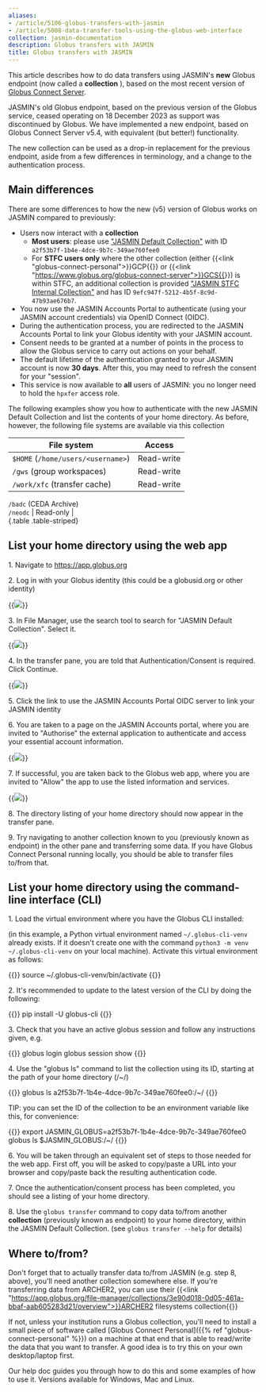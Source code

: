 ```yaml
---
aliases: 
- /article/5106-globus-transfers-with-jasmin
- /article/5008-data-transfer-tools-using-the-globus-web-interface
collection: jasmin-documentation
description: Globus transfers with JASMIN
title: Globus transfers with JASMIN
---
```


This article describes how to do data transfers using JASMIN's **new** Globus
endpoint (now called a **collection** ), based on the most recent version of
[Globus Connect Server](https://www.globus.org/globus-connect-server).

JASMIN's old Globus endpoint, based on
the previous version of the Globus service, ceased operating on 18
December 2023 as support was discontinued by Globus. We have implemented a
new endpoint, based on Globus Connect Server v5.4, with equivalent (but better!)
functionality.

The new collection can be used as a drop-in replacement for the previous
endpoint, aside from a few differences in terminology, and a change to the
authentication process.

## Main differences

There are some differences to how the new (v5) version of Globus works on JASMIN compared to previously:

- Users now interact with a **collection**
  - **Most users**: please use ["JASMIN Default Collection"](https://app.globus.org/file-manager/collections/a2f53b7f-1b4e-4dce-9b7c-349ae760fee0/overview) with ID `a2f53b7f-1b4e-4dce-9b7c-349ae760fee0`
  - For **STFC users only** where the other collection (either {{<link "globus-connect-personal">}}GCP{{</link>}} or {{<link "https://www.globus.org/globus-connect-server">}}GCS{{</link>}}) is within STFC, an additional collection is provided ["JASMIN STFC Internal Collection"](https://app.globus.org/file-manager/collections/591d44ac-adbb-43db-9931-977708d07450/overview) and has ID `9efc947f-5212-4b5f-8c9d-47b93ae676b7`.
- You now use the JASMIN Accounts Portal to authenticate (using your JASMIN account credentials) via OpenID Connect (OIDC). 
- During the authentication process, you are redirected to the JASMIN Accounts Portal to link your Globus identity with your JASMIN account.
- Consent needs to be granted at a number of points in the process to allow the Globus service to carry out actions on your behalf.
- The default lifetime of the authentication granted to your JASMIN account is now **30 days**. After this, you may need to refresh the consent for your "session".
- This service is now available to **all** users of JASMIN: you no longer need to hold the `hpxfer` access role.

The following examples show you how to authenticate with the new JASMIN
Default Collection and list the contents of your home directory. As before,
however, the following file systems are available via this collection

File system  |  Access  
---|---  
`$HOME` (`/home/users/<username>`)  |  Read-write  
`/gws` (group workspaces)  |  Read-write  
`/work/xfc` (transfer cache)  |  Read-write  
`/badc` (CEDA Archive)  
`/neodc` |  Read-only  |  
{.table .table-striped}
  
## List your home directory using the web app

1\. Navigate to <https://app.globus.org>

2\. Log in with your Globus identity (this could be a globusid.org or other
identity)

{{<image src="img/docs/globus-transfers-with-jasmin/file-qEk9SPARZN.png" caption="log in">}}

3\. In File Manager, use the search tool to search for "JASMIN Default
Collection". Select it.

{{<image src="img/docs/globus-transfers-with-jasmin/file-LtMk6bD3Wz.png" caption="Find JASMIN Default Collection">}}

4\. In the transfer pane, you are told that Authentication/Consent is
required. Click Continue.

{{<image src="img/docs/globus-transfers-with-jasmin/file-pprxjkRNiw.png" caption="Consent">}}

5\. Click the link to use the JASMIN Accounts Portal OIDC server to link your
JASMIN identity

6\. You are taken to a page on the JASMIN Accounts portal, where you are
invited to "Authorise" the external application to authenticate and access
your essential account information.

{{<image src="img/docs/globus-transfers-with-jasmin/file-LEssDTYdfN.png" caption="Authorise application">}}

7\. If successful, you are taken back to the Globus web app, where you are
invited to "Allow" the app to use the listed information and services.

{{<image src="img/docs/globus-transfers-with-jasmin/file-lYBGlLIk9A.png" caption="Allow the app to use the info">}}

8\. The directory listing of your home directory should now appear in the
transfer pane.

9\. Try navigating to another collection known to you (previously known as
endpoint) in the other pane and transferring some data. If you have Globus
Connect Personal running locally, you should be able to transfer files to/from
that.

## List your home directory using the command-line interface (CLI)

1\. Load the virtual environment where you have the Globus CLI installed:

(in this example, a Python virtual environment named `~/.globus-cli-venv`
already exists. If it doesn't create one with the command `python3 -m venv
~/.globus-cli-venv` on your local machine). Activate this virtual environment
as follows:

{{<command>}}
source ~/.globus-cli-venv/bin/activate
{{</command>}}

2\. It's recommended to update to the latest version of the CLI by doing the
following:

{{<command>}}
pip install -U globus-cli
{{</command>}}

3\. Check that you have an active globus session and follow any instructions
given, e.g.

{{<command>}}
globus login
globus session show
{{</command>}}

4\. Use the "globus ls" command to list the collection using its ID, starting
at the path of your home directory (/~/)

{{<command>}}
globus ls a2f53b7f-1b4e-4dce-9b7c-349ae760fee0:/~/
{{</command>}}

TIP: you can set the ID of the collection to be an environment variable like
this, for convenience:

{{<command>}}
export JASMIN_GLOBUS=a2f53b7f-1b4e-4dce-9b7c-349ae760fee0
globus ls $JASMIN_GLOBUS:/~/
{{</command>}}

6\. You will be taken through an equivalent set of steps to those needed for
the web app. First off, you will be asked to copy/paste a URL into your
browser and copy/paste back the resulting authentication code.

7\. Once the authentication/consent process has been completed, you should see
a listing of your home directory.

8\. Use the `globus transfer` command to copy data to/from another
**collection** (previously known as endpoint) to your home directory, within
the JASMIN Default Collection. (see `globus transfer --help` for details)

## Where to/from?

Don't forget that to actually transfer data to/from JASMIN (e.g. step 8, above), you'll need another
collection somewhere else. If you're transferring data from ARCHER2, you can use their
{{<link "https://app.globus.org/file-manager/collections/3e90d018-0d05-461a-bbaf-aab605283d21/overview">}}ARCHER2 filesystems collection{{</link>}}

If not, unless your institution runs a Globus collection, you'll need to 
install a small piece of software called [Globus Connect Personal]({{% ref "globus-connect-personal" %}})
on a machine at that end that is able to read/write the data that you want to transfer.
A good idea is to try this on your own desktop/laptop first.

Our help doc guides you through how to do this and some examples of how to use it. Versions available for
Windows, Mac and Linux.
